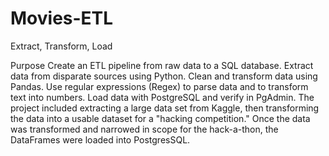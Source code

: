# Movies-ETL

Extract, Transform, Load

Purpose
Create an ETL pipeline from raw data to a SQL database.
Extract data from disparate sources using Python.
Clean and transform data using Pandas.
Use regular expressions (Regex) to parse data and to transform text into numbers.
Load data with PostgreSQL and verify in PgAdmin.
The project included extracting a large data set from Kaggle, then transforming the data into a usable dataset for a "hacking competition." Once the data was transformed and narrowed in scope for the hack-a-thon, the DataFrames were loaded into PostgresSQL.
